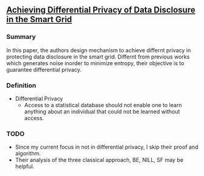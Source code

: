 ## [Achieving Differential Privacy of Data Disclosure in the Smart Grid](http://ieeexplore.ieee.org/stamp/stamp.jsp?arnumber=6847974)

### Summary
In this paper, the authors design mechanism to achieve differnt privacy in protecting data disclosure in the smart grid. Differnt from previous works which generates noise inorder to minimize entropy, their objective is to guarantee differential privacy.

### Definition
- Differential Privacy
  - Access to a statistical database should not enable one to learn anything about an individual that could not be learned without access.

### TODO
- Since my current focus in not in differential privacy, I skip their proof and algorithm.
- Their analysis of the three classical approach, BE, NILL, SF may be helpful.
